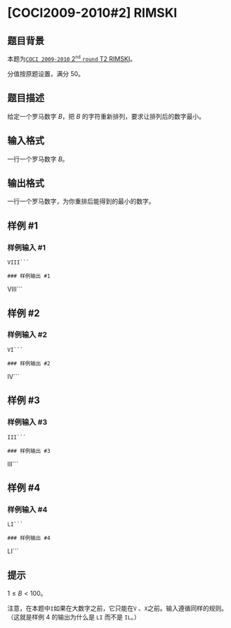 # [COCI2009-2010#2] RIMSKI

## 题目背景

本题为[$\texttt{COCI 2009-2010}\ 2^\texttt{nd}\ \texttt{round}\ \text{T2 RIMSKI}$](https://hsin.hr/coci/archive/2009_2010/contest2_tasks.pdf)。

分值按原题设置，满分 $50$。

## 题目描述

给定一个罗马数字 $B$，把 $B$ 的字符重新排列，要求让排列后的数字最小。

## 输入格式

一行一个罗马数字 $B$。

## 输出格式

一行一个罗马数字，为你重排后能得到的最小的数字。

## 样例 #1

### 样例输入 #1
```
VIII```

### 样例输出 #1

```
VIII```

## 样例 #2

### 样例输入 #2
```
VI```

### 样例输出 #2

```
IV```

## 样例 #3

### 样例输入 #3
```
III```

### 样例输出 #3

```
III```

## 样例 #4

### 样例输入 #4
```
LI```

### 样例输出 #4

```
LI```

## 提示

$1\leq B< 100$。

注意，在本题中`I`如果在大数字之前，它只能在`V` 、`X`之前。输入遵循同样的规则。（这就是样例 $4$ 的输出为什么是 `LI` 而不是 `IL`。）
